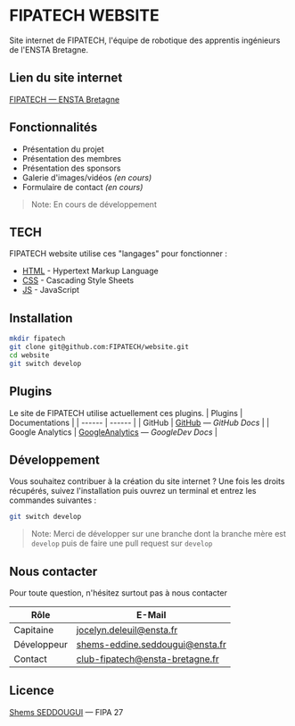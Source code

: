 # FIPATECH WEBSITE

Site internet de FIPATECH, l'équipe de robotique des apprentis ingénieurs de l'ENSTA Bretagne.

## Lien du site internet

[FIPATECH — ENSTA Bretagne](https://www.ensta-bretagne.fr/fipatech)

## Fonctionnalités

- Présentation du projet
- Présentation des membres
- Présentation des sponsors
- Galerie d'images/vidéos _(en cours)_
- Formulaire de contact _(en cours)_

> Note: En cours de développement

## TECH

FIPATECH website utilise ces "langages" pour fonctionner :

- [HTML] - Hypertext Markup Language
- [CSS] - Cascading Style Sheets
- [JS] - JavaScript

## Installation

```sh
mkdir fipatech
git clone git@github.com:FIPATECH/website.git
cd website
git switch develop
```

## Plugins

Le site de FIPATECH utilise actuellement ces plugins.
| Plugins | Documentations |
| ------ | ------ |
| GitHub | [GitHub] — _GitHub Docs_ |
| Google Analytics | [GoogleAnalytics] — _GoogleDev Docs_ |

## Développement

Vous souhaitez contribuer à la création du site internet ?
Une fois les droits récupérés, suivez l'installation puis ouvrez un terminal et entrez les commandes suivantes :

```sh
git switch develop
```

> Note: Merci de développer sur une branche dont la branche mère est `develop` puis de faire une pull request sur `develop`

## Nous contacter

Pour toute question, n'hésitez surtout pas à nous contacter

| Rôle        | E-Mail                                                             |
| ----------- | ------------------------------------------------------------------ |
| Capitaine   | [jocelyn.deleuil@ensta.fr](jocelyn.deleuil@ensta.fr)               |
| Développeur | [shems-eddine.seddougui@ensta.fr](shems-eddine.seddougui@ensta.fr) |
| Contact     | [club-fipatech@ensta-bretagne.fr](club-fipatech@ensta-bretagne.fr) |

## Licence

[Shems SEDDOUGUI](shems-eddine.seddougui@ensta.fr) — FIPA 27

[HTML]: https://developer.mozilla.org/fr/docs/Web/HTML
[CSS]: https://developer.mozilla.org/fr/docs/Web/CSS
[JS]: https://developer.mozilla.org/fr/docs/Web/JavaScript
[GitHub]: https://docs.github.com/fr/get-started/start-your-journey/hello-world
[GoogleAnalytics]: https://developers.google.com/analytics/devguides/collection/ga4?hl=fr
